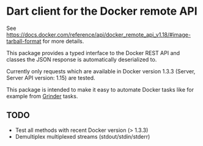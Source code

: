 # Dart client for the Docker remote API

See https://docs.docker.com/reference/api/docker_remote_api_v1.18/#image-tarball-format 
for more details.

This package provides a typed interface to the Docker REST API and classes the 
JSON response is automatically deserialized to.

Currently only requests which are available in Docker version 1.3.3 
(Server, Server API version: 1.15) are tested.

This package is intended to make it easy to automate Docker tasks like for 
example from [Grinder](https://pub.dartlang.org/packages/grinder) tasks.

## TODO

- Test all methods with recent Docker version (> 1.3.3)
- Demultiplex multiplexed streams (stdout/stdin/stderr)
